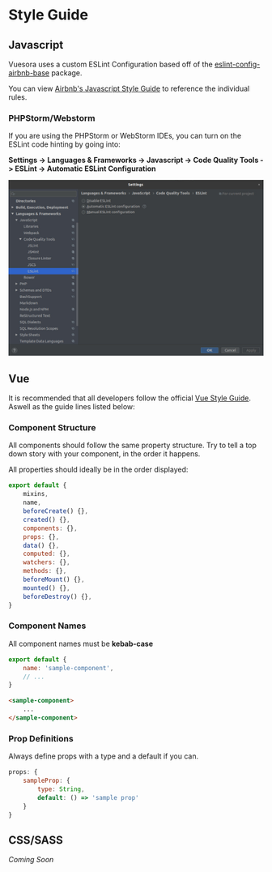 # Style Guide

## Javascript

Vuesora uses a custom ESLint Configuration based off of the 
[eslint-config-airbnb-base](https://www.npmjs.com/package/eslint-config-airbnb-base) package. 

You can view [Airbnb's Javascript Style Guide](https://github.com/airbnb/javascript) to reference the individual rules.

### PHPStorm/Webstorm

If you are using the PHPStorm or WebStorm IDEs, you can turn on the ESLint code hinting by going into:

**Settings -> Languages & Frameworks -> Javascript -> Code Quality Tools -> ESLint -> Automatic ESLint Configuration**

![ESLint Config](/eslint-config.jpg)

## Vue

It is recommended that all developers follow the official [Vue Style Guide](https://vuejs.org/v2/style-guide/). 
Aswell as the guide lines listed below:

### Component Structure

All components should follow the same property structure. Try to tell a top down story with your component, in the 
order it happens.

All properties should ideally be in the order displayed:

```javascript
export default {
    mixins,
    name,
    beforeCreate() {},
    created() {},
    components: {},
    props: {},
    data() {},
    computed: {},
    watchers: {},
    methods: {},
    beforeMount() {},
    mounted() {},
    beforeDestroy() {},
}
```

### Component Names

All component names must be **kebab-case**

```javascript
export default {
    name: 'sample-component',
    // ...
}
```
```html
<sample-component>
    ...
</sample-component>
```

### Prop Definitions

Always define props with a type and a default if you can.

```javascript
props: {
    sampleProp: {
        type: String,
        default: () => 'sample prop'
    }
}
```

## CSS/SASS

_Coming Soon_